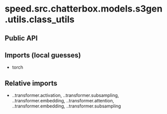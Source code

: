 # speed.src.chatterbox.models.s3gen.utils.class_utils

## Public API


## Imports (local guesses)
- torch

## Relative imports
- ..transformer.activation, ..transformer.subsampling, ..transformer.embedding, ..transformer.attention, ..transformer.embedding, ..transformer.subsampling